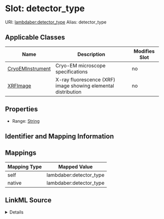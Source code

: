 

# Slot: detector_type 



URI: [lambdaber:detector_type](https://w3id.org/lambda-ber-schema/detector_type)
Alias: detector_type

<!-- no inheritance hierarchy -->





## Applicable Classes

| Name | Description | Modifies Slot |
| --- | --- | --- |
| [CryoEMInstrument](CryoEMInstrument.md) | Cryo-EM microscope specifications |  no  |
| [XRFImage](XRFImage.md) | X-ray fluorescence (XRF) image showing elemental distribution |  no  |






## Properties

* Range: [String](String.md)




## Identifier and Mapping Information







## Mappings

| Mapping Type | Mapped Value |
| ---  | ---  |
| self | lambdaber:detector_type |
| native | lambdaber:detector_type |




## LinkML Source

<details>
```yaml
name: detector_type
alias: detector_type
domain_of:
- CryoEMInstrument
- XRFImage
range: string

```
</details>